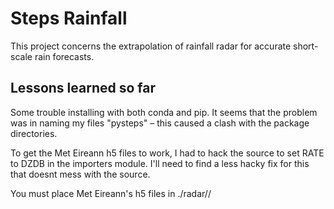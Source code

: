 # Steps Rainfall

This project concerns the extrapolation of rainfall radar for accurate short-scale rain forecasts. 



## Lessons learned so far

Some trouble installing with both conda and pip. It seems that the problem was in naming my files "pysteps" – this caused a clash with the package directories.

To get the Met Eireann h5 files to work, I had to hack the source to set RATE to DZDB in the importers module. I'll need to find a less hacky fix for this that doesnt mess with the source.

You must place Met Eireann's h5 files in ./radar/<date>/